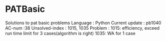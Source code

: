 # PATBasic
Solutions to pat basic problems
Language : Python 
Current update : pb1040
AC-num :38
Unsolved-index : 1015, 1035
Problem : 1015: efficiency, exceed run time limit for 3 cases(algorithm is right)
          1035: WA for 1 case
